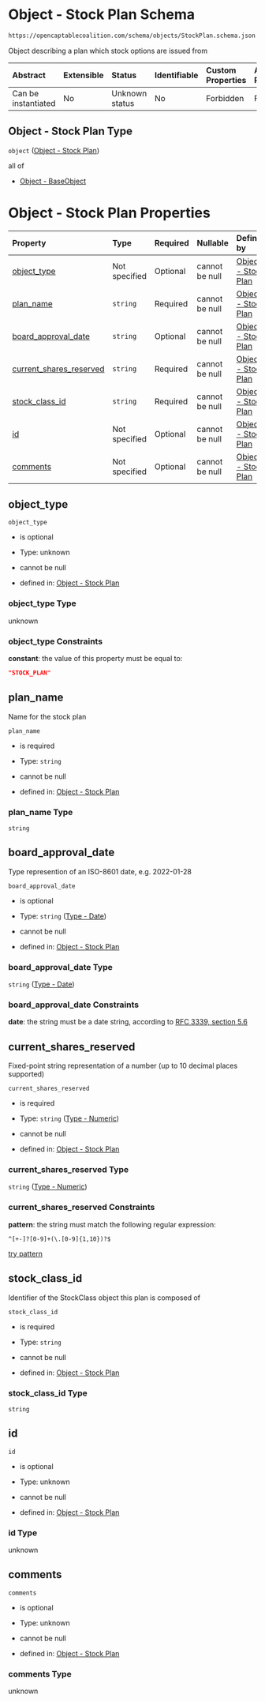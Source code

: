 # Object - Stock Plan Schema

```txt
https://opencaptablecoalition.com/schema/objects/StockPlan.schema.json
```

Object describing a plan which stock options are issued from

| Abstract            | Extensible | Status         | Identifiable | Custom Properties | Additional Properties | Access Restrictions | Defined In                                                                                 |
| :------------------ | :--------- | :------------- | :----------- | :---------------- | :-------------------- | :------------------ | :----------------------------------------------------------------------------------------- |
| Can be instantiated | No         | Unknown status | No           | Forbidden         | Forbidden             | none                | [StockPlan.schema.json](../../schema/objects/StockPlan.schema.json "open original schema") |

## Object - Stock Plan Type

`object` ([Object - Stock Plan](stockplan.md))

all of

*   [Object - BaseObject](issuer-allof-object---baseobject.md "check type definition")

# Object - Stock Plan Properties

| Property                                            | Type          | Required | Nullable       | Defined by                                                                                                                                                                                          |
| :-------------------------------------------------- | :------------ | :------- | :------------- | :-------------------------------------------------------------------------------------------------------------------------------------------------------------------------------------------------- |
| [object_type](#object_type)                         | Not specified | Optional | cannot be null | [Object - Stock Plan](stockplan-properties-object_type.md "https://opencaptablecoalition.com/schema/objects/StockPlan.schema.json#/properties/object_type")                                         |
| [plan_name](#plan_name)                             | `string`      | Required | cannot be null | [Object - Stock Plan](stockplan-properties-plan_name.md "https://opencaptablecoalition.com/schema/objects/StockPlan.schema.json#/properties/plan_name")                                             |
| [board_approval_date](#board_approval_date)         | `string`      | Optional | cannot be null | [Object - Stock Plan](eventdrivenvestingcondition-properties-event_occurred-oneof-type---date.md "https://opencaptablecoalition.com/schema/types/Date.schema.json#/properties/board_approval_date") |
| [current_shares_reserved](#current_shares_reserved) | `string`      | Required | cannot be null | [Object - Stock Plan](ratio-properties-type---numeric-1.md "https://opencaptablecoalition.com/schema/types/Numeric.schema.json#/properties/current_shares_reserved")                                |
| [stock_class_id](#stock_class_id)                   | `string`      | Required | cannot be null | [Object - Stock Plan](stockplan-properties-stock_class_id.md "https://opencaptablecoalition.com/schema/objects/StockPlan.schema.json#/properties/stock_class_id")                                   |
| [id](#id)                                           | Not specified | Optional | cannot be null | [Object - Stock Plan](stockplan-properties-id.md "https://opencaptablecoalition.com/schema/objects/StockPlan.schema.json#/properties/id")                                                           |
| [comments](#comments)                               | Not specified | Optional | cannot be null | [Object - Stock Plan](stockplan-properties-comments.md "https://opencaptablecoalition.com/schema/objects/StockPlan.schema.json#/properties/comments")                                               |

## object_type



`object_type`

*   is optional

*   Type: unknown

*   cannot be null

*   defined in: [Object - Stock Plan](stockplan-properties-object_type.md "https://opencaptablecoalition.com/schema/objects/StockPlan.schema.json#/properties/object_type")

### object_type Type

unknown

### object_type Constraints

**constant**: the value of this property must be equal to:

```json
"STOCK_PLAN"
```

## plan_name

Name for the stock plan

`plan_name`

*   is required

*   Type: `string`

*   cannot be null

*   defined in: [Object - Stock Plan](stockplan-properties-plan_name.md "https://opencaptablecoalition.com/schema/objects/StockPlan.schema.json#/properties/plan_name")

### plan_name Type

`string`

## board_approval_date

Type represention of an ISO-8601 date, e.g. 2022-01-28

`board_approval_date`

*   is optional

*   Type: `string` ([Type - Date](eventdrivenvestingcondition-properties-event_occurred-oneof-type---date.md))

*   cannot be null

*   defined in: [Object - Stock Plan](eventdrivenvestingcondition-properties-event_occurred-oneof-type---date.md "https://opencaptablecoalition.com/schema/types/Date.schema.json#/properties/board_approval_date")

### board_approval_date Type

`string` ([Type - Date](eventdrivenvestingcondition-properties-event_occurred-oneof-type---date.md))

### board_approval_date Constraints

**date**: the string must be a date string, according to [RFC 3339, section 5.6](https://tools.ietf.org/html/rfc3339 "check the specification")

## current_shares_reserved

Fixed-point string representation of a number (up to 10 decimal places supported)

`current_shares_reserved`

*   is required

*   Type: `string` ([Type - Numeric](ratio-properties-type---numeric-1.md))

*   cannot be null

*   defined in: [Object - Stock Plan](ratio-properties-type---numeric-1.md "https://opencaptablecoalition.com/schema/types/Numeric.schema.json#/properties/current_shares_reserved")

### current_shares_reserved Type

`string` ([Type - Numeric](ratio-properties-type---numeric-1.md))

### current_shares_reserved Constraints

**pattern**: the string must match the following regular expression: 

```regexp
^[+-]?[0-9]+(\.[0-9]{1,10})?$
```

[try pattern](https://regexr.com/?expression=%5E%5B%2B-%5D%3F%5B0-9%5D%2B\(%5C.%5B0-9%5D%7B1%2C10%7D\)%3F%24 "try regular expression with regexr.com")

## stock_class_id

Identifier of the StockClass object this plan is composed of

`stock_class_id`

*   is required

*   Type: `string`

*   cannot be null

*   defined in: [Object - Stock Plan](stockplan-properties-stock_class_id.md "https://opencaptablecoalition.com/schema/objects/StockPlan.schema.json#/properties/stock_class_id")

### stock_class_id Type

`string`

## id



`id`

*   is optional

*   Type: unknown

*   cannot be null

*   defined in: [Object - Stock Plan](stockplan-properties-id.md "https://opencaptablecoalition.com/schema/objects/StockPlan.schema.json#/properties/id")

### id Type

unknown

## comments



`comments`

*   is optional

*   Type: unknown

*   cannot be null

*   defined in: [Object - Stock Plan](stockplan-properties-comments.md "https://opencaptablecoalition.com/schema/objects/StockPlan.schema.json#/properties/comments")

### comments Type

unknown
